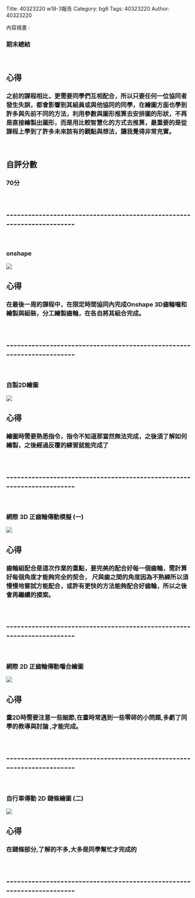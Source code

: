Title: 40323220 w18-3報告 
Category: bg6
Tags: 40323220 
Author: 40323220

內容規畫 :
<!-- PELICAN_END_SUMMARY -->
<h3>期末總結</h3>
<br/>
<h2>心得</h2>
<h3>之前的課程相比，更需要同學們互相配合，所以只要任何一位協同者發生失誤，都會影響到其組員或與他協同的同學，在繪圖方面也學到許多與先前不同的方法，利用參數與圖形推算去安排圖的形狀，不再是直接繪製出圖形，而是用比較智慧化的方式去推算，最重要的是從課程上學到了許多未來該有的觀點與想法，讓我覺得非常充實。
</h3>
<br/>
<h2>自評分數</h2>
<h3>70分</h3>
<br/>
<h2>----------------------------------------------------------------------</h2>
<br/>
<h3>onshape</h3>
<img src="http://i.imgur.com/xG33jrQ.png?1">
<br/>
<h2>心得</h2>
<h3>在最後一周的課程中，在限定時間協同內完成Onshape 3D齒輪嚙和繪製與組裝，分工繪製齒輪，在各自將其組合完成。</h3>
<br/>
<h2>----------------------------------------------------------------------</h2>
<br/>
<h3>自製2D繪圖</h3>
<img src="http://i.imgur.com/Foag65L.png">
<br/>
<h2>心得</h2>
<h3>繪圖時需要熟悉指令，指令不知道那當然無法完成，之後須了解如何繪製，之後經過反覆的練習就能完成了</h3>
<br/>
<h2>----------------------------------------------------------------------</h2>
<br/>
<h3>網際 3D 正齒輪傳動模擬 (一)</h3>
<img src="http://i.imgur.com/xG33jrQ.png?1">
<br/>
<h2>心得</h2>
<h3>齒輪組配合是這次作業的重點，要完美的配合好每一個齒輪，需計算好每個角度才能夠完全的契合，
尺與齒之間的角度因為不熟練所以須慢慢地嘗試方能配合，或許有更快的方法能夠配合好齒輪，所以之後會再繼續的摸索。</h3>
<br/>
<h2>----------------------------------------------------------------------</h2>
<br/>
<h3>網際 2D 正齒輪傳動囓合繪圖</h3>
<img src="http://i.imgur.com/aBB6lVO.png">
<br/>
<h2>心得</h2>
<h3>畫2D時需要注意一些細節,在畫時常遇到一些零碎的小問題,多虧了同學的教導與討論 ,才能完成。
</h3>
<br/>
<h2>----------------------------------------------------------------------</h2>
<br/>
<h3>自行車傳動 2D 鏈條繪圖 (二)</h3>
<img src="http://i.imgur.com/jeSOBDg.png">
<br/>
<h2>心得</h2>
<h3>在鏈條部分,了解的不多,大多是同學幫忙才完成的</h3>
<br/>
<h2>----------------------------------------------------------------------</h2>
<br/>